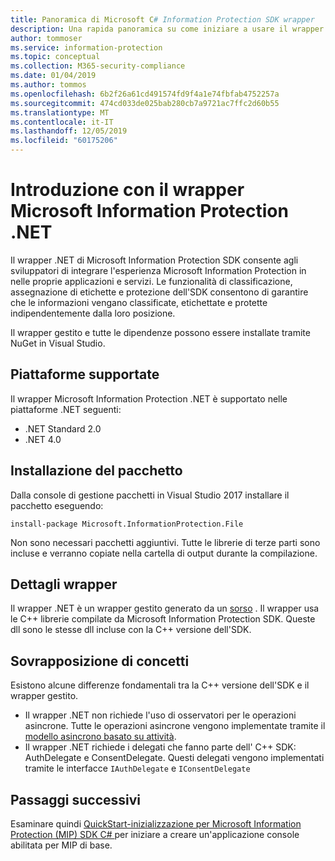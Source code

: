 ```yaml
---
title: Panoramica di Microsoft C# Information Protection SDK wrapper
description: Una rapida panoramica su come iniziare a usare il wrapper .NET di MIP SDK e le differenze tra .NET wrapper e C++ SDK.
author: tommoser
ms.service: information-protection
ms.topic: conceptual
ms.collection: M365-security-compliance
ms.date: 01/04/2019
ms.author: tommos
ms.openlocfilehash: 6b2f26a61cd491574fd9f4a1e74fbfab4752257a
ms.sourcegitcommit: 474cd033de025bab280cb7a9721ac7ffc2d60b55
ms.translationtype: MT
ms.contentlocale: it-IT
ms.lasthandoff: 12/05/2019
ms.locfileid: "60175206"
---
```

# <a name="getting-started-with-the-microsoft-information-protection-net-wrapper"></a>Introduzione con il wrapper Microsoft Information Protection .NET

Il wrapper .NET di Microsoft Information Protection SDK consente agli sviluppatori di integrare l'esperienza Microsoft Information Protection in nelle proprie applicazioni e servizi. Le funzionalità di classificazione, assegnazione di etichette e protezione dell'SDK consentono di garantire che le informazioni vengano classificate, etichettate e protette indipendentemente dalla loro posizione. 

Il wrapper gestito e tutte le dipendenze possono essere installate tramite NuGet in Visual Studio.

## <a name="supported-platforms"></a>Piattaforme supportate

Il wrapper Microsoft Information Protection .NET è supportato nelle piattaforme .NET seguenti:

* .NET Standard 2.0
* .NET 4.0

## <a name="installing-the-package"></a>Installazione del pacchetto

Dalla console di gestione pacchetti in Visual Studio 2017 installare il pacchetto eseguendo:

`install-package Microsoft.InformationProtection.File`

Non sono necessari pacchetti aggiuntivi. Tutte le librerie di terze parti sono incluse e verranno copiate nella cartella di output durante la compilazione.

## <a name="wrapper-details"></a>Dettagli wrapper

Il wrapper .NET è un wrapper gestito generato da un [sorso](https://swig.org/) . Il wrapper usa le C++ librerie compilate da Microsoft Information Protection SDK. Queste dll sono le stesse dll incluse con la C++ versione dell'SDK.

## <a name="concept-overlap"></a>Sovrapposizione di concetti

Esistono alcune differenze fondamentali tra la C++ versione dell'SDK e il wrapper gestito.

* Il wrapper .NET non richiede l'uso di osservatori per le operazioni asincrone. Tutte le operazioni asincrone vengono implementate tramite il [modello asincrono basato su attività](https://docs.microsoft.com/en-us/dotnet/standard/asynchronous-programming-patterns/task-based-asynchronous-pattern-tap).
* Il wrapper .NET richiede i delegati che fanno parte dell' C++ SDK: AuthDelegate e ConsentDelegate. Questi delegati vengono implementati tramite le interfacce `IAuthDelegate` e `IConsentDelegate`

## <a name="next-steps"></a>Passaggi successivi

Esaminare quindi [QuickStart-inizializzazione per Microsoft Information Protection (MIP) SDK C# ](quick-app-initialization-csharp.md) per iniziare a creare un'applicazione console abilitata per MIP di base.
